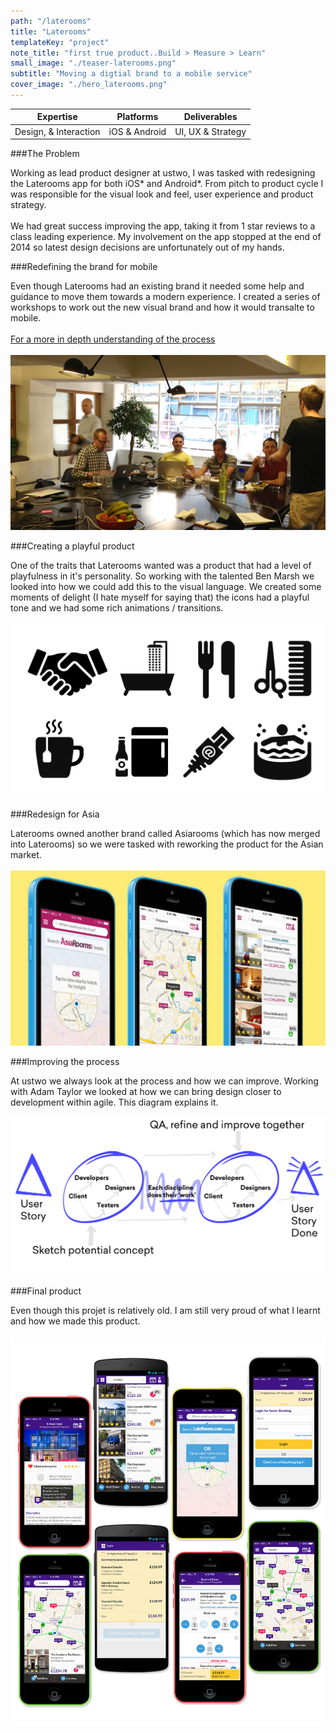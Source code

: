 ```yaml
---
path: "/laterooms"
title: "Laterooms"
templateKey: "project"
note_title: "first true product..Build > Measure > Learn"
small_image: "./teaser-laterooms.png"
subtitle: "Moving a digtial brand to a mobile service"
cover_image: "./hero_laterooms.png"
---
```


| Expertise             | Platforms     | Deliverables      |
| --------------------- | ------------- | ----------------- |
| Design, & Interaction | iOS & Android | UI, UX & Strategy |

###The Problem

Working as lead product designer at ustwo, I was tasked with redesigning the Laterooms app for both iOS* and Android*. From pitch to product cycle I was responsible for the visual look and feel, user experience and product strategy.
<br><br>
We had great success improving the app, taking it from 1 star reviews to a class leading experience.
My involvement on the app stopped at the end of 2014 so latest design decisions are unfortunately out of my hands.

###Redefining the brand for mobile

Even though Laterooms had an existing brand it needed some help and guidance to move them towards a modern experience. I created a series of workshops to work out the new visual brand and how it would transalte to mobile.
<br><br>
[For a more in depth understanding of the process](https://www.creativebloq.com/app-design/design-studio-gives-mobile-booking-app-super-powers-21410594)
<br><br>
![](laterooms1.jpg)

###Creating a playful product

One of the traits that Laterooms wanted was a product that had a level of playfulness in it's personality. So working with the talented Ben Marsh we looked into how we could add this to the visual language. We created some moments of delight (I hate myself for saying that) the icons had a playful tone and we had some rich animations / transitions.
<br><br>
![](laterooms_icons.png)

###Redesign for Asia

Laterooms owned another brand called Asiarooms (which has now merged into Laterooms) so we were tasked with reworking the product for the Asian market.
<br><br>
![](laterooms3.jpg)

###Improving the process

At ustwo we always look at the process and how we can improve. Working with Adam Taylor we looked at how we can bring design closer to development within agile. This diagram explains it.
<br><br>
![](laterooms-process-02.png)

###Final product

Even though this projet is relatively old. I am still very proud of what I learnt and how we made this product.
<br><br>
![](laterooms-final.png)
